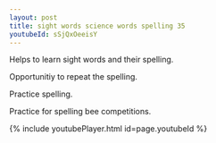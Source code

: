```yaml
---
layout: post
title: sight words science words spelling 35
youtubeId: sSjQxOeeisY
---
```

 
 
Helps to learn sight words and their spelling.

Opportunitiy to repeat the spelling. 

Practice spelling. 
 
Practice for spelling bee competitions. 
 
{% include youtubePlayer.html id=page.youtubeId %}
 
 
